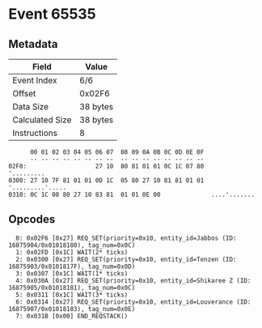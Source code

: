 # Event 65535

## Metadata

| Field           | Value    |
|-----------------|----------|
| Event Index     | 6/6      |
| Offset          | 0x02F6   |
| Data Size       | 38 bytes |
| Calculated Size | 38 bytes |
| Instructions    | 8        |

```
      00 01 02 03 04 05 06 07  08 09 0A 0B 0C 0D 0E 0F
      -- -- -- -- -- -- -- --  -- -- -- -- -- -- -- --
02F0:                   27 10  80 81 01 01 0C 1C 07 80        '.........
0300: 27 10 7F 81 01 01 0D 1C  05 80 27 10 81 81 01 01  '.........'.....
0310: 0C 1C 08 80 27 10 83 81  01 01 0E 00              ....'.......    
```

## Opcodes

```
  0: 0x02F6 [0x27] REQ_SET(priority=0x10, entity_id=Jabbos (ID: 16875904/0x01018180), tag_num=0x0C)
  1: 0x02FD [0x1C] WAIT(2* ticks)
  2: 0x0300 [0x27] REQ_SET(priority=0x10, entity_id=Tenzen (ID: 16875903/0x0101817F), tag_num=0x0D)
  3: 0x0307 [0x1C] WAIT(1* ticks)
  4: 0x030A [0x27] REQ_SET(priority=0x10, entity_id=Shikaree Z (ID: 16875905/0x01018181), tag_num=0x0C)
  5: 0x0311 [0x1C] WAIT(3* ticks)
  6: 0x0314 [0x27] REQ_SET(priority=0x10, entity_id=Louverance (ID: 16875907/0x01018183), tag_num=0x0E)
  7: 0x031B [0x00] END_REQSTACK()
```
